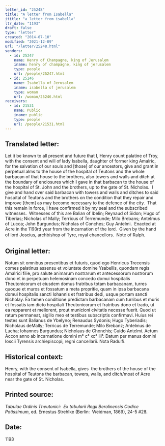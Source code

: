 ```yaml
---
letter_id: "25248"
title: "A letter from Isabella"
ititle: "a letter from isabella"
ltr_date: "1193"
draft: false
type: "letter"
created: "2014-07-10"
modified: "2021-12-09"
url: "/letter/25248.html"
senders:
  - id: 25247
    name: Henry of Champagne, king of Jerusalem
    iname: henry of champagne, king of jerusalem
    type: people
    url: /people/25247.html
  - id: 25246
    name: Isabella of Jerusalem
    iname: isabella of jerusalem
    type: woman
    url: /woman/25246.html
receivers:
  - id: 21531
    name: Public
    iname: public
    type: people
    url: /people/21531.html
---
```

<h2> Translated letter:</h2><p>Let it be known to all present and future that I, Henry count palatine of Troy, with the consent and will of lady Isabella, daughter of former king Amalric, for the salvation of our souls and [those] of our ancestors, give and grant in perpetual alms to the house of the hospital of Teutons and the whole barbacan of that house to the brothers, also towers and walls and ditch at the boundary of enclosures which I gave in that barbacan to the house of the hospital of St. John and the brothers, up to the gate of St. Nicholas.&nbsp; I give and hand over said barbacan with towers and walls and ditches to said hospital of Teutons and the brothers on the condition that they repair and improve [them] as may become necessary to the defence of the city.&nbsp; That this remain in force, I have confirmed it by my seal and the subscribed witnesses.&nbsp; Witnesses of this are Balian of Ibelin; Reynaud of Sidon; Hugo of Tiberias; Nicholas of Mally; Terricus of Terremunde; Milo Brebans; Antelmus of Lucca; John Burgundus; Nicholas of Conches; Guy Antelmi.&nbsp; Enacted at Acre in the 1193rd year from the incarnation of the lord.&nbsp; Given by the hand of lord Joscius, archbishop of Tyre, royal chancellors.&nbsp; No<span style="line-height: 1.5; background-color: transparent;"></span><span style="line-height: 1.5; background-color: transparent;">te of Ralph.&nbsp;</span></p><p></p><h2 class="mt-4"> Original letter:</h2><p>Notum sit omnibus presentibus et futuris, quod ego Henricus Trecensis comes palatinus assensu et voluntate domine Ysabellis, quondam regis Amalrici filie, pro salute animarum nostrarum et antecessorum nostrorum dono et in perpetuam helemosinam concedo domui hospitalis Theutonicorum et eiusdem domus fratribus totam barbacanam, turres quoque et muros et fossatum a meta propritie, quam in ipsa barbacana domui hospitalis sancti Iohannis et fratribus dedi, usque portam sancti Nicholay. Ea tamen conditione predictam barbaca­nam cum turribus et muris et fossatis iam dicto hospitali Theutonicorum et fratribus dono et trado, ut ea repparent et meliorent, prout municioni civitatis necesse fuerit. Quod ut ratum permaneat, sigillo meo et testibus subscriptis confirmavi. Huius rei testes sunt Balianus de Ybelyno; Renaudus Sydonis; Hugo Tyberiadis; Nicholaus deMally; Terricus de Terremunde; Milo Brebanz; Antelmus de Lucha; Iohannes Burgundus; Nicholaus de Chonchis; Guido Antelmi. Actum Accon anno ab incarnatione domini m° c° xc° iii°. Datum per manus domini Ioscii Tyrensis archiepiscopi, regni cancellarii. Nota Radulfi.</p><h2 class="mt-4"> Historical context:</h2><p>Henry, with the consent of Isabella, gives &nbsp;the brothers of the house of the hospital of Teutons the barbacan, towers, walls, and ditch/moat of Acre near the gate of St. Nicholas.</p><h2 class="mt-4"> Printed source:</h2><p><em>Tabulae Ordinis Theutonici:&nbsp; Ex tabularii Regii Berolinensis Codice Potissimum</em>, ed. Ernestus Strehlke (Berlin:&nbsp; Weidman, 1869), 24-5 #28.</p><h2 class="mt-4"> Date:</h2>1193